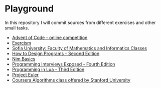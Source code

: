 # Playground

In this repository I will commit sources from different exercises and other small tasks.

* [Advent of Code - online competition][8]
* [Exercism][9]
* [Sofia University: Faculty of Mathematics and Informatics Classes][1]
* [How to Design Programs - Second Edition][2]
* [Nim Basics][3]
* [Programming Interviews Exposed - Fourth Edition][7]
* [Programming in Lua - Third Edition][4]
* [Project Euler][5]
* [Coursera Algorithms class offered by Stanford University][6]

[1]: https://github.com/bobeff/playground/tree/master/fmi
[2]: https://github.com/bobeff/playground/tree/master/htdp-second-edition
[3]: https://github.com/bobeff/playground/tree/master/nim/nim-basics
[4]: https://github.com/bobeff/playground/tree/master/programming-in-lua
[5]: https://github.com/bobeff/playground/tree/master/project-euler
[6]: https://github.com/bobeff/playground/tree/master/stanford-algorithms-class
[7]: https://github.com/bobeff/playground/tree/master/pie-4th-edition
[8]: https://github.com/bobeff/playground/tree/master/advent-of-code
[9]: https://github.com/bobeff/playground/tree/master/exercism

